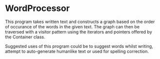 # WordProcessor
This program takes written text and constructs a graph based on the order of occurance of the words in the given text.
The graph can then be traversed with a visitor pattern using the iterators and pointers offered by the Container class.

Suggested uses of this program could be to suggest words whilst writing, attempt to auto-generate humanlike text or used for spelling correction.
